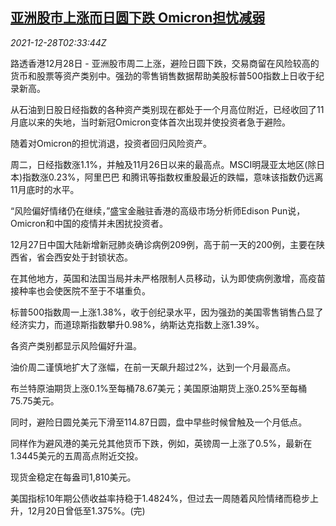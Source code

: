 <!--1640660462000-->
[亚洲股市上涨而日圆下跌 Omicron担忧减弱](https://cn.reuters.com/article/global-market-stocks-yen-omicron-1228-idCNKBS2J704B)
------

<div><i>2021-12-28T02:33:44Z</i></div><p>路透香港12月28日 - 亚洲股市周二上涨，避险日圆下跌，交易商留在风险较高的货币和股票等资产类别中。强劲的零售销售数据帮助美股标普500指数上日收于纪录新高。</p><p>从石油到日股日经指数的各种资产类别现在都处于一个月高位附近，已经收回了11月底以来的失地，当时新冠Omicron变体首次出现并使投资者急于避险。</p><p>随着对Omicron的担忧消退，投资者回归风险资产。</p><p>周二，日经指数涨1.1%，并触及11月26日以来的最高点。MSCI明晟亚太地区(除日本)指数涨0.23%，阿里巴巴 和腾讯等指数权重股最近的跌幅，意味该指数仍远离11月底时的水平。</p><p>“风险偏好情绪仍在继续，”盛宝金融驻香港的高级市场分析师Edison Pun说，Omicron和中国的疫情并未困扰投资者。</p><p>12月27日中国大陆新增新冠肺炎确诊病例209例，高于前一天的200例，主要在陕西省，省会西安处于封锁状态。</p><p>在其他地方，英国和法国当局并未严格限制人员移动，认为即使病例激增，高疫苗接种率也会使医院不至于不堪重负。</p><p>标普500指数周一上涨1.38%，收于创纪录水平，因为强劲的美国零售销售凸显了经济实力，而道琼斯指数攀升0.98%，纳斯达克指数上涨1.39%。</p><p>各资产类别都显示风险偏好升温。</p><p>油价周二谨慎地扩大了涨幅，在前一天飙升超过2%，达到一个月最高点。</p><p>布兰特原油期货上涨0.1%至每桶78.67美元；美国原油期货上涨0.25%至每桶75.75美元。</p><p>同时，避险日圆兑美元下滑至114.87日圆，盘中早些时候曾触及一个月低点。</p><p>同样作为避风港的美元兑其他货币下跌，例如，英镑周一上涨了0.5%，最新在1.3445美元的五周高点附近交投。</p><p>现货金稳定在每盎司1,810美元。</p><p>美国指标10年期公债收益率持稳于1.4824%，但过去一周随着风险情绪而稳步上升，12月20日曾低至1.375%。(完)</p>

